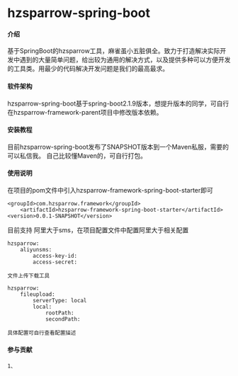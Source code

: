 # hzsparrow-spring-boot

#### 介绍
基于SpringBoot的hzsparrow工具，麻雀虽小五脏俱全。致力于打造解决实际开发中遇到的大量简单问题，给出较为通用的解决方式，以及提供多种可以方便开发的工具类。用最少的代码解决开发问题是我们的最高最求。

#### 软件架构
hzsparrow-spring-boot基于spring-boot2.1.9版本，想提升版本的同学，可自行在hzsparrow-framework-parent项目中修改版本依赖。


#### 安装教程
目前hzsparrow-spring-boot发布了SNAPSHOT版本到一个Maven私服，需要的可以私信我。
自己比较懂Maven的，可自行打包。

#### 使用说明
在项目的pom文件中引入hzsparrow-framework-spring-boot-starter即可
    
```
<groupId>com.hzsparrow.framework</groupId>
    <artifactId>hzsparrow-framework-spring-boot-starter</artifactId>
<version>0.0.1-SNAPSHOT</version>
```

目前支持
    阿里大于sms，在项目配置文件中配置阿里大于相关配置
    
```
hzsparrow:
    aliyunsms:
        access-key-id: 
        access-secret: 
```

    文件上传下载工具
    
```
hzsparrow:
    fileupload:
        serverType: local
        local:
            rootPath:
            secondPath: 
```

    具体配置可自行查看配置描述
#### 参与贡献
    1、


